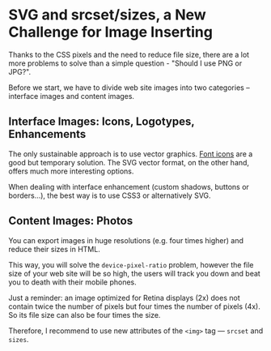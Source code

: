 SVG and srcset/sizes, a New Challenge for Image Inserting
=========================================================

Thanks to the CSS pixels and the need to reduce file size, there are a lot more
problems to solve than a simple question - "Should I use PNG or JPG?".

Before we start, we have to divide web site images into two categories –
interface images and content images.

Interface Images: Icons, Logotypes, Enhancements
------------------------------------------------

The only sustainable approach is to use vector graphics. [Font
icons](https://css-tricks.com/examples/IconFont/) are a good but temporary
solution. The SVG vector format, on the other hand, offers much more interesting
options.

When dealing with interface enhancement (custom shadows, buttons or borders…),
the best way is to use CSS3 or alternatively SVG.

Content Images: Photos
----------------------

You can export images in huge resolutions (e.g. four times higher) and reduce
their sizes in HTML.

This way, you will solve the `device-pixel-ratio` problem, however the file size
of your web site will be so high, the users will track you down and beat you to
death with their mobile phones.

Just a reminder: an image optimized for Retina displays (2x) does not contain
twice the number of pixels but four times the number of pixels (4x). So its file
size can also be four times the size.

Therefore, I recommend to use new attributes of the `<img>` tag — `srcset` and
`sizes`.

